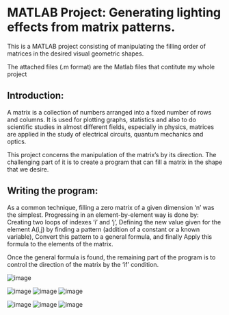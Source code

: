 # MATLAB Project: Generating lighting effects from matrix patterns.

This is a MATLAB project consisting of manipulating the filling order of matrices in the desired visual geometric shapes.

The attached files (.m format) are the Matlab files that contitute my whole project

## Introduction:
A matrix is a collection of numbers arranged into a fixed number of rows and columns. It is used for plotting graphs, statistics and also to do scientific studies in almost different fields, especially in physics, matrices are applied in the study of electrical circuits, quantum mechanics and optics.

This project concerns the manipulation of the matrix’s by its direction. The challenging part of it is to create a program that can fill a matrix in the shape that we desire.

## Writing the program:
As a common technique, filling a zero matrix of a given dimension ‘n’ was the simplest. Progressing in an element-by-element way is done by: Creating two loops of indexes ‘i’ and ‘j’, Defining the new value given for the element A(i,j) by finding a pattern (addition of a constant or a known variable), Convert this pattern to a general formula, and finally Apply this formula to the elements of the matrix.

Once the general formula is found, the remaining part of the program is to control the direction of the matrix by the ‘if’ condition.

![image](https://user-images.githubusercontent.com/77671946/105196318-2b762980-5b44-11eb-8419-64966d985e3e.png) 

![image](https://user-images.githubusercontent.com/77671946/105196571-6f692e80-5b44-11eb-91da-ba43365f24f6.png)
![image](https://user-images.githubusercontent.com/77671946/105196588-75f7a600-5b44-11eb-813a-2dcfd0403d8f.png)
![image](https://user-images.githubusercontent.com/77671946/105196633-814ad180-5b44-11eb-904f-96c917476941.png)

![image](https://user-images.githubusercontent.com/77671946/105196641-83149500-5b44-11eb-9699-a036e7e6a408.png)
![image](https://user-images.githubusercontent.com/77671946/105196855-b8b97e00-5b44-11eb-9c9b-e15946ccf92c.png)
![image](https://user-images.githubusercontent.com/77671946/105196862-ba834180-5b44-11eb-9d36-ab71565e516d.png)

